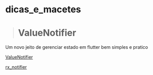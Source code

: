 # dicas_e_macetes


><h1>ValueNotifier</h1>
<p>Um novo jeito de gerenciar estado em flutter bem simples e pratico
</p>
<a href="https://api.flutter.dev/flutter/foundation/ValueNotifier-class.html">ValueNotifier</a>

<a href="https://pub.dev/packages/rx_notifier/install">rx_notifier</a>

